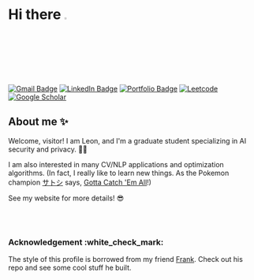 <h1> Hi there <a href="https://Leon-LCC.me/"><img src="https://media.giphy.com/media/hvRJCLFzcasrR4ia7z/giphy.gif" width="3%"></a> </h1>
<!-- Badges: https://dev.to/envoy_/150-badges-for-github-pnk -->

[![Gmail Badge](https://img.shields.io/badge/Gmail-D14836?style=for-the-badge&logo=gmail&logoColor=white&link=mailto:lc.cheng00@gmail.com)](mailto:lc.cheng00@gmail.com)
[![LinkedIn Badge](https://img.shields.io/badge/LinkedIn-0077B5?style=for-the-badge&logo=linkedin&logoColor=white&link=https://www.linkedin.com/in/li-chen-cheng/)](https://www.linkedin.com/in/li-chen-cheng/)
[![Portfolio Badge](https://img.shields.io/badge/website-808080?style=for-the-badge&logo=About.me&logoColor=white&link=https://personal-website-leon-lcc.vercel.app/)](https://leon-cheng.vercel.app/)
[![Leetcode](https://img.shields.io/badge/-LeetCode-FFA116?style=for-the-badge&logo=LeetCode&logoColor=black&link=https://leetcode.com/Leon_LCC/)](https://leetcode.com/Leon_LCC/)
[![Google Scholar](https://img.shields.io/badge/-Google%20Scholar-4285F4?style=for-the-badge&logo=GoogleScholar&logoColor=white&link=https://scholar.google.com.tw/citations?user=7974KNgAAAAJ&hl=zh-TW)](https://scholar.google.com.tw/citations?user=7974KNgAAAAJ&hl=zh-TW)
<!-- <img align='right' src='https://user-images.githubusercontent.com/5713670/87202985-820dcb80-c2b6-11ea-9f56-7ec461c497c3.gif' width='350'> -->

<h2>About me ✨</h2>

<p fontSize="12px"> Welcome, visitor! I am Leon, and I'm a graduate student specializing in AI security and privacy. 👨‍💻</br> </p>

I am also interested in many CV/NLP applications and optimization algorithms. (In fact, I really like to learn new things. As the Pokemon champion [サトシ](https://en.wikipedia.org/wiki/Ash_Ketchum) says, [Gotta Catch 'Em All](https://www.youtube.com/watch?v=rg6CiPI6h2g)!) </p>
See my website for more details! :sunglasses: </p>


<!--
**Leon-LCC/Leon-LCC** is a ✨ _special_ ✨ repository because its `README.md` (this file) appears on your GitHub profile.

Here are some ideas to get you started:

- 🔭 I’m currently working on ...
- 🌱 I’m currently learning ...
- 👯 I’m looking to collaborate on ...
- 🤔 I’m looking for help with ...
- 💬 Ask me about ...
- 📫 How to reach me: ...
- 😄 Pronouns: ...
- ⚡ Fun fact: ...
-->
</br>

</br>

<h3>Acknowledgement :white_check_mark: </h3>

The style of this profile is borrowed from my friend [Frank](https://swh00tw.vercel.app). Check out his repo and see some cool stuff he built.
